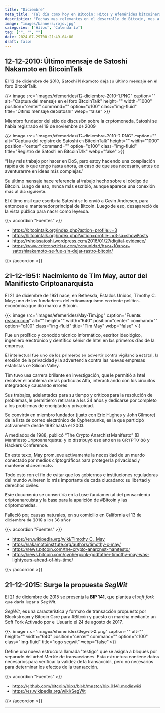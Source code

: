 ```yaml
---
title: "Diciembre"
meta_title: "Tal día como hoy en Bitcoin: Hitos y efemérides bitcoiners | Proyecto Bitcoin"
description: "Fechas más relevantes en el desarrollo de Bitcoin, mes a mes"
image: "images/banners/rojo.jpg"
categories: ["Hitos", "Calendario"]
tag: ["", "", ""]
date: 2024-07-29T00:21:49-04:00
draft: false
---
```


## 12-12-2010: Último mensaje de Satoshi Nakamoto en BitcoinTalk

El 12 de diciembre de 2010, Satoshi Nakamoto deja su último mensaje en el foro BitcoinTalk.

{{< image src="images/efemerides/12-diciembre-2010-1.PNG" caption="" alt="Captura del mensaje en el foro BitcoinTalk" height="" width="1000" position="center" command="" option="q100" class="img-fluid" title="Último mensaje de Satoshi"  webp="false" >}}

Miembro fundador del sitio de discusión sobre la criptomoneda, Satoshi se había registrado el 19 de noviembre de 2009

{{< image src="images/efemerides/12-diciembre-2010-2.PNG" caption="" alt="Captura del registro de Satoshi en BitcoinTalk" height="" width="1000" position="center" command="" option="q100" class="img-fluid" title="Registro de Satoshi en BitcoinTalk"  webp="false" >}}

“Hay más trabajo por hacer en DoS, pero estoy haciendo una compilación rápida de lo que tengo hasta ahora, en caso de que sea necesario, antes de aventurarme en ideas más complejas.”

Su último mensaje hace referencia al trabajo hecho sobre el código de Bitcoin. Luego de eso, nunca más escribió, aunque aparece una conexión más al día siguiente.

El último mail que escribiría Satoshi se lo envió a Gavin Andresen, para entonces el mantenedor principal de Bitcoin. Luego de eso, desapareció de la vista pública para nacer como leyenda.

{{< accordion "Fuentes" >}}

- <https://bitcointalk.org/index.php?action=profile;u=3>
- <https://bitcointalk.org/index.php?action=profile;u=3;sa=showPosts>
- <https://whoissatoshi.wordpress.com/2016/01/27/digital-evidence/>
- <https://www.criptonoticias.com/comunidad/hace-10anos-satoshinakamoto-se-fue-sin-dejar-rastro-bitcoin/>

{{< /accordion >}}

## 21-12-1951: Nacimiento de Tim May, autor del Manifiesto Criptoanarquista

El 21 de diciembre de 1951 nace, en Bethesda, Estados Unidos, Timothy C. May; uno de los fundadores del critoanarquismo corriente político-económica que dio marco a Bitcoin.

{{< image src="images/efemerides/May-Tim.jpg" caption="Fuente: [reason.com](https://reason.com/2018/12/16/tim-may-influential-writer-on-crypto-ana/)" alt="" height="" width="640" position="center" command="" option="q100" class="img-fluid" title="Tim May"  webp="false" >}}

Fue un prolífico y conocido técnico informático, escritor ideológico, ingeniero electrónico y científico sénior de Intel en los primeros días de la empresa.

El intelectual fue uno de los primeros en advertir contra vigilancia estatal, la erosión de la privacidad y la advertencia contra las nuevas empresas estatistas de Silicon Valley.

Tim tuvo una carrera brillante en investigación, que le permitió a Intel resolver el problema de las partículas Alfa, interactuando con los circuitos integrados y causando errores

Sus trabajos, adelantados para su tiempo y críticos para la resolución de problemas, le permitieron retirarse a los 34 años y dedicarse por completo a los problemas de encriptado y privacidad.

Se convirtió en miembro fundador (junto con Eric Hughes y John Gilmore) de la lista de correo electrónico de Cypherpunks, en la que participó activamente desde 1992 hasta el 2003.

A mediados de 1988, publicó “The Crypto Anarchist Manifesto” (El Manifiesto Criptoanarquista) y lo distribuyó ese año en la CRYPTO'88 y Hackers Conference.

En este texto, May promueve activamente la necesidad de un mundo conectado por medios criptográficos para proteger la privacidad y mantener el anonimato.

Todo esto con el fin de evitar que los gobiernos e instituciones reguladoras del mundo vulneren lo más importante de cada ciudadano: su libertad y derechos civiles.

Este documento se convertiría en la base fundamental del pensamiento criptoanarquista y la base para la aparición de #Bitcoin y las criptomonedas.

Falleció por, causas naturales, en su domicilio en California el 13 de diciembre de 2018 a los 66 años

{{< accordion "Fuentes" >}}

- <https://en.wikipedia.org/wiki/Timothy_C._May>
- <https://nakamotoinstitute.org/authors/timothy-c-may/>
- <https://news.bitcoin.com/the-crypto-anarchist-manifesto/>
- <https://news.bitcoin.com/cypherpunk-godfather-timothy-may-was-lightyears-ahead-of-his-time/>

{{< /accordion >}}

## 21-12-2015: Surge la propuesta _SegWit_

El 21 de diciembre de 2015 se presenta la **BIP 141,** que plantea el _soft fork_ que daría lugar a _SegWit_.

_SegWit_, es una característica y formato de transacción propuesto por Blockstream y Bitcoin Core para #Bitcoin y puesto en marcha mediante un Soft Fork Activado por el Usuario el 24 de agosto de 2017.

{{< image src="images/efemerides/Segwit-2.png" caption="" alt="" height="" width="640" position="center" command="" option="q100" class="img-fluid" title="logo segwit"  webp="false" >}}

Define una nueva estructura llamada "testigo" que se asigna a bloques por separado del árbol Merkle de transacciones. Esta estructura contiene datos necesarios para verificar la validez de la transacción, pero no necesarios para determinar los efectos de la transacción.

<!-- (falta) -->

{{< accordion "Fuentes" >}}

- <https://github.com/bitcoin/bips/blob/master/bip-0141.mediawiki>
- <https://es.wikipedia.org/wiki/SegWit>

{{< /accordion >}}

<hr>
